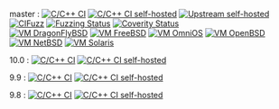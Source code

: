 master :
[![C/C++ CI](../../../actions/workflows/c-cpp.yml/badge.svg)](../../../actions/workflows/c-cpp.yml?query=branch:master)
[![C/C++ CI self-hosted](https://github.com/openssh/openssh-portable-selfhosted/actions/workflows/selfhosted.yml/badge.svg)](https://github.com/openssh/openssh-portable-selfhosted/actions/workflows/selfhosted.yml?query=branch:master)
[![Upstream self-hosted](https://github.com/openssh/openssh-portable-selfhosted/actions/workflows/upstream.yml/badge.svg)](https://github.com/openssh/openssh-portable-selfhosted/actions/workflows/upstream.yml?query=branch:master)
[![CIFuzz](../../../actions/workflows/cifuzz.yml/badge.svg)](../../../actions/workflows/cifuzz.yml)
[![Fuzzing Status](https://oss-fuzz-build-logs.storage.googleapis.com/badges/openssh.svg)](https://bugs.chromium.org/p/oss-fuzz/issues/list?sort=-opened&can=1&q=proj:openssh)
[![Coverity Status](https://scan.coverity.com/projects/21341/badge.svg)](https://scan.coverity.com/projects/openssh-portable)
<br>
[![VM DragonFlyBSD](../../../actions/workflows/vm-dragonflybsd.yml/badge.svg)](../../../actions/workflows/vm-dragonflybsd.yml?query=branch:master)
[![VM FreeBSD](../../../actions/workflows/vm-freebsd.yml/badge.svg)](../../../actions/workflows/vm-freebsd.yml?query=branch:master)
[![VM OmniOS](../../../actions/workflows/vm-omnios.yml/badge.svg)](../../../actions/workflows/vm-omnios.yml?query=branch:master)
[![VM OpenBSD](../../../actions/workflows/vm-openbsd.yml/badge.svg)](../../../actions/workflows/vm-openbsd.yml?query=branch:master)
[![VM NetBSD](../../../actions/workflows/vm-netbsd.yml/badge.svg)](../../../actions/workflows/vm-netbsd.yml?query=branch:master)
[![VM Solaris](../../../actions/workflows/vm-solaris.yml/badge.svg)](../../../actions/workflows/vm-solaris.yml?query=branch:master)

10.0 :
[![C/C++ CI](../../../actions/workflows/c-cpp.yml/badge.svg?branch=V_10_0)](../../../actions/workflows/c-cpp.yml?query=branch:V_10_0)
[![C/C++ CI self-hosted](https://github.com/openssh/openssh-portable-selfhosted/actions/workflows/selfhosted.yml/badge.svg?branch=V_10_0)](https://github.com/openssh/openssh-portable-selfhosted/actions/workflows/selfhosted.yml?query=branch:V_10_0)

9.9 :
[![C/C++ CI](../../../actions/workflows/c-cpp.yml/badge.svg?branch=V_9_9)](../../../actions/workflows/c-cpp.yml?query=branch:V_9_9)
[![C/C++ CI self-hosted](https://github.com/openssh/openssh-portable-selfhosted/actions/workflows/selfhosted.yml/badge.svg?branch=V_9_9)](https://github.com/openssh/openssh-portable-selfhosted/actions/workflows/selfhosted.yml?query=branch:V_9_9)

9.8 :
[![C/C++ CI](../../../actions/workflows/c-cpp.yml/badge.svg?branch=V_9_8)](../../../actions/workflows/c-cpp.yml?query=branch:V_9_8)
[![C/C++ CI self-hosted](https://github.com/openssh/openssh-portable-selfhosted/actions/workflows/selfhosted.yml/badge.svg?branch=V_9_8)](https://github.com/openssh/openssh-portable-selfhosted/actions/workflows/selfhosted.yml?query=branch:V_9_8)
